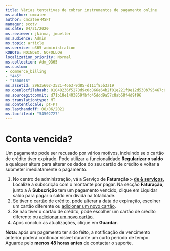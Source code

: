 ```yaml
---
title: Várias tentativas de cobrar instrumentos de pagamento online
ms.author: cmcatee
author: cmcatee-MSFT
manager: scotv
ms.date: 04/21/2020
ms.reviewer: jkinma, jmueller
ms.audience: Admin
ms.topic: article
ms.service: o365-administration
ROBOTS: NOINDEX, NOFOLLOW
localization_priority: Normal
ms.collection: Adm_O365
ms.custom:
- commerce_billing
- "445"
- "1500018"
ms.assetid: 29635602-3521-4663-9d85-d111f85b3a19
ms.openlocfilehash: 01048236f5278d9c0c866e64b2f01e221f9e12d530b795467c638387b111d85e
ms.sourcegitcommit: d71b18e1403859fbfc45ddd9a57c8ab68f4d9f96
ms.translationtype: MT
ms.contentlocale: pt-PT
ms.lasthandoff: 08/06/2021
ms.locfileid: "54502727"
---
```

# <a name="past-due-account"></a>Conta vencida?

Um pagamento pode ser recusado por vários motivos, incluindo se o cartão de crédito tiver expirado. Pode utilizar a funcionalidade **Regularizar o saldo** a qualquer altura para alterar os dados do seu cartão de crédito e voltar a submeter imediatamente o pagamento.

1. No centro de administração, vá a Serviço de **Faturação > [de & serviços.](https://go.microsoft.com/fwlink/p/?linkid=842054)**
Localize a subscrição com o montante por pagar. Na secção **Faturação,** junto a A **Subscrição** tem  um pagamento vencido, clique em Liquidar saldo para pagar o saldo em dívida na totalidade.
2. Se tiver o cartão de crédito, pode alterar a data de expiração, escolher um cartão diferente ou [adicionar um novo cartão](/microsoft-365/commerce/billing-and-payments/manage-payment-methods).
3. Se não tiver o cartão de crédito, pode escolher um cartão de crédito diferente ou [adicionar um novo cartão](/microsoft-365/commerce/billing-and-payments/manage-payment-methods).
4. Após concluir as atualizações, clique em **Guardar**.

**Nota:** após um pagamento ter sido feito, a notificação de vencimento anterior poderá continuar visível durante um curto período de tempo. Aguarde pelo **menos 48 horas antes** de contactar o suporte.
